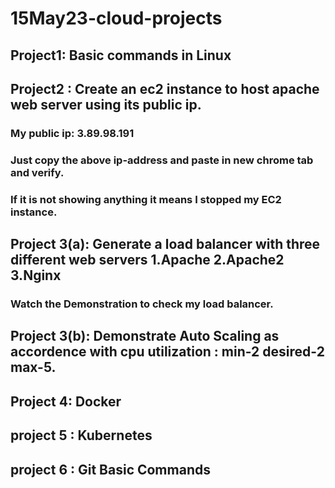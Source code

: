 # 15May23-cloud-projects
## Project1: Basic commands in Linux
## Project2 : Create an ec2 instance to host apache web server using its public ip.
### My public ip: 3.89.98.191
### Just copy the above ip-address and paste in new chrome tab and verify.
### If it is not showing anything it means I stopped my EC2 instance.
## Project 3(a): Generate a load balancer with three different web servers 1.Apache 2.Apache2 3.Nginx
### Watch the Demonstration to check my load balancer.
## Project 3(b): Demonstrate Auto Scaling as accordence with cpu utilization : min-2 desired-2 max-5.
## Project 4: Docker 
## project 5 : Kubernetes
## project 6 : Git Basic Commands

